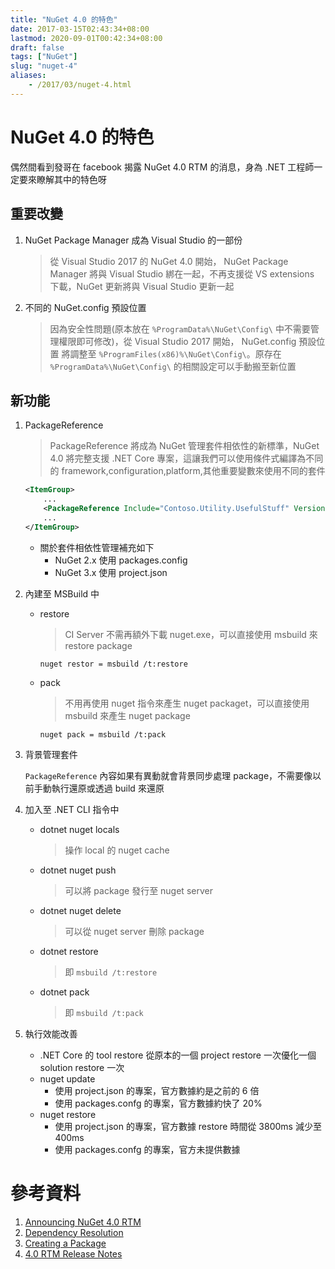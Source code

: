 ```yaml
---
title: "NuGet 4.0 的特色"
date: 2017-03-15T02:43:34+08:00
lastmod: 2020-09-01T00:42:34+08:00
draft: false
tags: ["NuGet"]
slug: "nuget-4"
aliases:
    - /2017/03/nuget-4.html
---
```

# NuGet 4.0 的特色
偶然間看到發哥在 facebook 揭露 NuGet 4.0 RTM 的消息，身為 .NET 工程師一定要來瞭解其中的特色呀

## 重要改變
1. NuGet Package Manager 成為 Visual Studio 的一部份
    
    >從 Visual Studio 2017 的 NuGet 4.0 開始， NuGet Package Manager 將與 Visual Studio 綁在一起，不再支援從 VS extensions 下載，NuGet 更新將與 Visual Studio 更新一起
2. 不同的 NuGet.config 預設位置
    
    >因為安全性問題(原本放在 `%ProgramData%\NuGet\Config\` 中不需要管理權限即可修改)，從 Visual Studio 2017 開始， NuGet.config 預設位置 將調整至 `%ProgramFiles(x86)%\NuGet\Config\`。原存在 `%ProgramData%\NuGet\Config\` 的相關設定可以手動搬至新位置

## 新功能
1. PackageReference
    
    >PackageReference 將成為 NuGet 管理套件相依性的新標準，NuGet 4.0 將完整支援 .NET Core 專案，這讓我們可以使用條件式編譯為不同的 framework,configuration,platform,其他重要變數來使用不同的套件
    
    ```xml
    <ItemGroup>
        ...
        <PackageReference Include="Contoso.Utility.UsefulStuff" Version="3.6.0"/>
        ...
    </ItemGroup>
    ```
    - 關於套件相依性管理補充如下
        - NuGet 2.x 使用 packages.config
        - NuGet 3.x 使用 project.json
2. 內建至 MSBuild 中
    - restore
        
        > CI Server 不需再額外下載 nuget.exe，可以直接使用 msbuild 來 restore package
            
        ```
        nuget restor = msbuild /t:restore
        ```
    - pack
        
        > 不用再使用 nuget 指令來產生 nuget packaget，可以直接使用 msbuild 來產生 nuget package
            
        ```
        nuget pack = msbuild /t:pack 
        ```

3. 背景管理套件
    
    `PackageReference` 內容如果有異動就會背景同步處理 package，不需要像以前手動執行還原或透過 build 來還原
4. 加入至 .NET CLI 指令中
    - dotnet nuget locals
        
        >操作 local 的 nuget cache 
    - dotnet nuget push
        
        >可以將 package 發行至 nuget server 
    - dotnet nuget delete 
        
        >可以從 nuget server 刪除 package
    - dotnet restore
        
         >即 `msbuild /t:restore`   
    - dotnet pack
        
         >即 `msbuild /t:pack` 
5. 執行效能改善
    - .NET Core 的 tool restore 從原本的一個 project restore 一次優化一個 solution restore 一次
    - nuget update 
        - 使用 project.json 的專案，官方數據約是之前的 6 倍
        - 使用 packages.confg 的專案，官方數據約快了 20% 
    - nuget restore
        - 使用 project.json 的專案，官方數據 restore 時間從 3800ms 減少至 400ms
        - 使用 packages.confg 的專案，官方未提供數據

# 參考資料
1. [Announcing NuGet 4.0 RTM](http://blog.nuget.org/20170308/Announcing-NuGet-4.0-RTM.html)
2. [Dependency Resolution](https://docs.microsoft.com/en-us/nuget/consume-packages/dependency-resolution?WT.mc_id=DOP-MVP-5002594)
3. [Creating a Package](https://docs.microsoft.com/en-us/nuget/create-packages/creating-a-package?WT.mc_id=DOP-MVP-5002594)
4. [4.0 RTM Release Notes](https://docs.microsoft.com/en-us/nuget/release-notes/nuget-4.0-rtm?WT.mc_id=DOP-MVP-5002594)